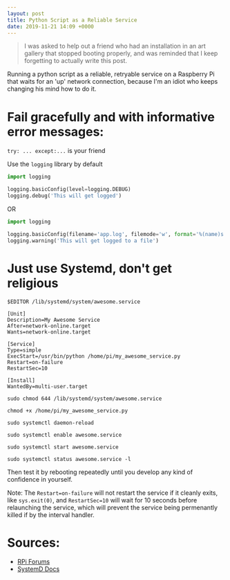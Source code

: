 ```yaml
---
layout: post
title: Python Script as a Reliable Service
date: 2019-11-21 14:09 +0000
---
```


> I was asked to help out a friend who had an installation in an art gallery that stopped booting properly, and was reminded that I keep forgetting to actually write this post. 

Running a python script as a reliable, retryable service on a Raspberry Pi that waits for an 'up' network connection, because I'm an idiot who keeps changing his mind how to do it. 

# Fail gracefully and with informative error messages:

`try: ... except:...` is your friend

Use the `logging` library by default

```python
import logging

logging.basicConfig(level=logging.DEBUG)
logging.debug('This will get logged')
```

OR 

```python
import logging

logging.basicConfig(filename='app.log', filemode='w', format='%(name)s - %(levelname)s - %(message)s')
logging.warning('This will get logged to a file')
```

# Just use Systemd, don't get religious


`$EDITOR /lib/systemd/system/awesome.service`

```shell
[Unit]
Description=My Awesome Service
After=network-online.target
Wants=network-online.target
 
[Service]
Type=simple
ExecStart=/usr/bin/python /home/pi/my_awesome_service.py
Restart=on-failure
RestartSec=10
 
[Install]
WantedBy=multi-user.target
``` 

`sudo chmod 644 /lib/systemd/system/awesome.service`

`chmod +x /home/pi/my_awesome_service.py`

`sudo systemctl daemon-reload`

`sudo systemctl enable awesome.service`

`sudo systemctl start awesome.service`

`sudo systemctl status awesome.service -l`

Then test it by rebooting repeatedly until you develop any kind of confidence in yourself.

Note: The `Restart=on-failure` will not restart the service if it cleanly exits, like `sys.exit(0)`, and `RestartSec=10` will wait for 10 seconds before relaunching the service, which will prevent the service being permenantly killed if by the interval handler.


# Sources:

* [RPi Forums](https://www.raspberrypi.org/forums/viewtopic.php?f=32&t=197513&sid=24f2e72c0eadcfcc089491479cfb7d1a)
* [SystemD Docs](https://www.freedesktop.org/software/systemd/man/systemd.service.html#)